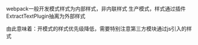 webpack一般开发模式样式为内部样式，非内联样式
生产模式，样式通过插件ExtractTextPlugin抽离为外部样式

由此意味着：开模式的样式优先级降低，需要特别注意第三方模块通过js引入的样式

